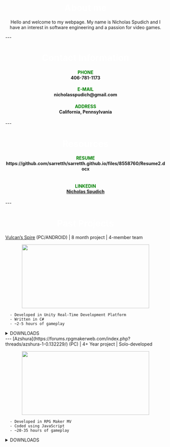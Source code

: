 <h1 align = "center">
  <font color="white">About me</font>
    </h1>
<p align = "center">
  Hello and welcome to my webpage. My name is Nicholas Spudich and I have an interest in software engineering and a passion for video games.
</p>
---
<h1 align = "center">
  <font color="white">Contact Information</font>
    </h1>
<h4 align="center">
  <font color="green">PHONE</font>
  <br>
  406-781-1173
</h4>
<h4 align="center">  
  <font color="green">E-MAIL</font> 
  <br>
  nicholasspudich@gmail.com
</h4>
<h4 align="center">  
  <font color="green">ADDRESS</font>
  <br>
  California, Pennsylvania
</h4>
---
<h1 align = "center">
  <font color="white">Resources</font>
    </h1>
<h4 align="center">
  <font color="green">RESUME</font>
  <br>
    https://github.com/sarretth/sarretth.github.io/files/8558760/Resume2.docx
  <br><br>
</h4>

<h4 align="center">
    <font color="green">LINKEDIN</font>
<div class="badge-base LI-profile-badge" data-locale="en_US" data-size="medium" data-theme="dark" data-type="VERTICAL" data-vanity="nicholas-spudich-029a0821a" data-version="v1"><a class="badge-base__link LI-simple-link" href="https://www.linkedin.com/in/nicholas-spudich-029a0821a?trk=profile-badge">Nicholas Spudich</a></div>
              
</h4>
---
<h1 align = "center">
  <font color="white">Past Projects</font>
    </h1>

  [Vulcan’s Spire](https://streamable.com/uqlbdo) (PC/ANDROID) | 8 month project | 4-member team 
  <br>
  <p align = "center">
  <img src="https://user-images.githubusercontent.com/64248034/165195624-c0ae09d8-3f07-4c74-bf3f-7a43e26652aa.png" width="400" height="200">
  </p>
      
      - Developed in Unity Real-Time Development Platform
      - Written in C#
      - ~2-5 hours of gameplay

  <details><summary>DOWNLOADS</summary>
  <p>  
      [ANDROID]: https://drive.google.com/file/d/1QMRhS3cuC3PqVNS0vNR8Y9I5T5wPoxCX/view?usp=sharing
      <br>
      [PC]: https://drive.google.com/drive/folders/14FTOoKKwKaixPgV8LytVoKGgVSlYhRth?usp=sharing
  </p>
  </details>
  ---
  [Azshura](https://forums.rpgmakerweb.com/index.php?threads/azshura-1-0.132229/) (PC) | 4+ Year project | Solo-developed
  <br>
  <p align = "center">
    <img src="https://user-images.githubusercontent.com/64248034/165196535-d897d503-79d9-4ffa-8c62-300cbfc932b0.png" width="400" height="200">
  </p>
  
      - Developed in RPG Maker MV
      - Coded using JavaScript
      - ~20-35 hours of gameplay

<details><summary>DOWNLOADS</summary>
<p>  
    [ZIP]: https://www.dropbox.com/s/lw8lce4hj03jcsf/Azshura-1.0.zip?dl=0
    <br>
    [7ZIP]: https://drive.google.com/drive/folders/1LZs-57uuaDgbQyouLTrvVVBquyu-a6LQ?usp=sharing
</p>
</details>
